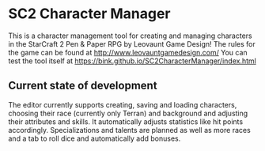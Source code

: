 # SC2 Character Manager
This is a character management tool for creating and managing characters in the StarCraft 2 Pen & Paper RPG by Leovaunt Game Design!
The rules for the game can be found at http://www.leovauntgamedesign.com/
You can test the tool itself at https://bink.github.io/SC2CharacterManager/index.html
## Current state of development
The editor currently supports creating, saving and loading characters, choosing their race (currently only Terran) and background and adjusting their attributes and skills. It automatically adjusts statistics like hit points accordingly.
Specializations and talents are planned as well as more races and a tab to roll dice and automatically add bonuses.